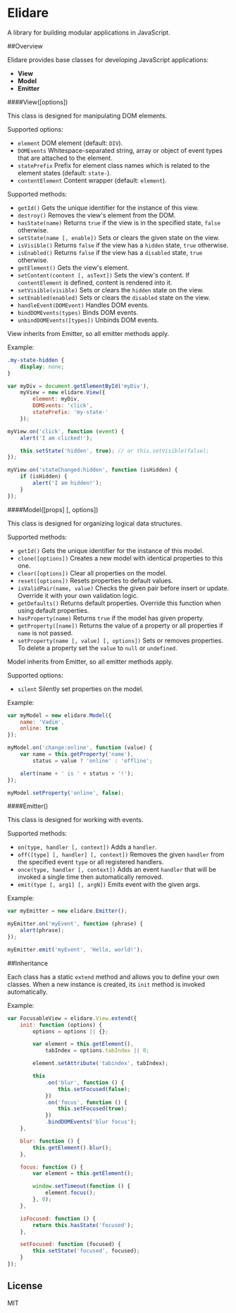 # Elidare

A library for building modular applications in JavaScript.

##Overview

Elidare provides base classes for developing JavaScript applications:

- __View__
- __Model__
- __Emitter__

####View([options])

This class is designed for manipulating DOM elements.

Supported options:

- `element` DOM element (default: `DIV`).
- `DOMEvents` Whitespace-separated string, array or object of event types that are attached to the element.
- `statePrefix` Prefix for element class names which is related to the element states (default: `state-`).
- `contentElement` Content wrapper (default: `element`).

Supported methods:

- `getId()` Gets the unique identifier for the instance of this view.
- `destroy()` Removes the view's element from the DOM.
- `hasState(name)` Returns `true` if the view is in the specified state, `false` otherwise.
- `setState(name [, enable])` Sets or clears the given state on the view.
- `isVisible()` Returns `false` if the view has a `hidden` state, `true` otherwise.
- `isEnabled()` Returns `false` if the view has a `disabled` state, `true` otherwise.
- `getElement()` Gets the view's element.
- `setContent(content [, asText])` Sets the view's content. If `contentElement` is defined, content is rendered into it.
- `setVisible(visible)` Sets or clears the `hidden` state on the view.
- `setEnabled(enabled)` Sets or clears the `disabled` state on the view.
- `handleEvent(DOMEvent)` Handles DOM events.
- `bindDOMEvents(types)` Binds DOM events.
- `unbindDOMEvents([types])` Unbinds DOM events.

View inherits from Emitter, so all emitter methods apply.

Example:

```css
.my-state-hidden {
    display: none;
}
```

```js
var myDiv = document.getElementById('myDiv'),
    myView = new elidare.View({
        element: myDiv,
        DOMEvents: 'click',
        statePrefix: 'my-state-'
    });

myView.on('click', function (event) {
    alert('I am clicked!');

    this.setState('hidden', true); // or this.setVisible(false);
});

myView.on('stateChanged:hidden', function (isHidden) {
    if (isHidden) {
        alert('I am hidden!');
    }
});
```

####Model([props] [, options])

This class is designed for organizing logical data structures.

Supported methods:

- `getId()` Gets the unique identifier for the instance of this model.
- `clone([options])` Creates a new model with identical properties to this one.
- `clear([options])` Clear all properties on the model.
- `reset([options])` Resets properties to default values.
- `isValidPair(name, value)` Checks the given pair before insert or update. Override it with your own validation logic.
- `getDefaults()` Returns default properties. Override this function when using default properties.
- `hasProperty(name)` Returns `true` if the model has given property.
- `getProperty([name])` Returns the value of a property or all properties if `name` is not passed.
- `setProperty(name [, value] [, options])` Sets or removes properties. To delete a property set the `value` to `null` or `undefined`.

Model inherits from Emitter, so all emitter methods apply.

Supported options:

- `silent` Silently set properties on the model.

Example:

```js
var myModel = new elidare.Model({
    name: 'Vadim',
    online: true
});

myModel.on('change:online', function (value) {
    var name = this.getProperty('name'),
        status = value ? 'online' : 'offline';

    alert(name + ' is ' + status + '!');
});

myModel.setProperty('online', false);
```

####Emitter()

This class is designed for working with events.

Supported methods:

- `on(type, handler [, context])` Adds a `handler`.
- `off([type] [, handler] [, context])` Removes the given `handler` from the specified event `type` or all registered handlers.
- `once(type, handler [, context])` Adds an event `handler` that will be invoked a single time then automatically removed.
- `emit(type [, arg1] [, argN])` Emits event with the given args.

Example:

```js
var myEmitter = new elidare.Emitter();

myEmitter.on('myEvent', function (phrase) {
    alert(phrase);
});

myEmitter.emit('myEvent', 'Hello, world!');
```

##Inheritance

Each class has a static `extend` method and allows you to define your own classes. When a new instance is created, its `init` method is invoked automatically.

Example:

```js
var FocusableView = elidare.View.extend({
    init: function (options) {
        options = options || {};

        var element = this.getElement(),
            tabIndex = options.tabIndex || 0;

        element.setAttribute('tabindex', tabIndex);

        this
            .on('blur', function () {
                this.setFocused(false);
            })
            .on('focus', function () {
                this.setFocused(true);
            })
            .bindDOMEvents('blur focus');
    },

    blur: function () {
        this.getElement().blur();
    },

    focus: function () {
        var element = this.getElement();

        window.setTimeout(function () {
            element.focus();
        }, 0);
    },

    isFocused: function () {
        return this.hasState('focused');
    },

    setFocused: function (focused) {
        this.setState('focused', focused);
    }
});
```

## License

MIT
